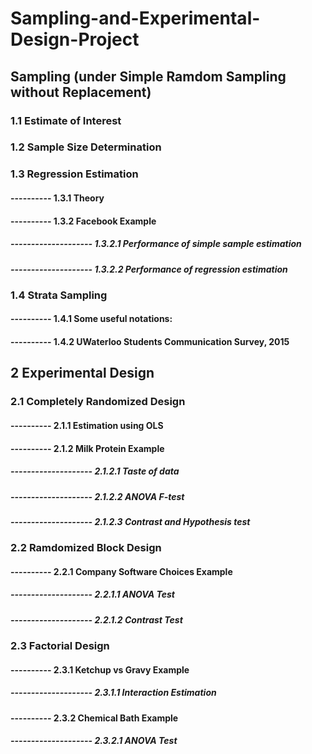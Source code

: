 # Sampling-and-Experimental-Design-Project


## Sampling (under Simple Ramdom Sampling without Replacement)
### 1.1 Estimate of Interest
### 1.2 Sample Size Determination
### 1.3 Regression Estimation
#### ---------- 1.3.1 Theory
#### ---------- 1.3.2 Facebook Example
##### -------------------- 1.3.2.1 Performance of simple sample estimation
##### -------------------- 1.3.2.2 Performance of regression estimation
### 1.4 Strata Sampling
#### ---------- 1.4.1 Some useful notations:
#### ---------- 1.4.2 UWaterloo Students Communication Survey, 2015

## 2 Experimental Design
### 2.1 Completely Randomized Design
#### ---------- 2.1.1 Estimation using OLS
#### ---------- 2.1.2 Milk Protein Example
##### -------------------- 2.1.2.1 Taste of data
##### -------------------- 2.1.2.2 ANOVA F-test
##### -------------------- 2.1.2.3 Contrast and Hypothesis test
### 2.2 Ramdomized Block Design
#### ---------- 2.2.1 Company Software Choices Example
##### -------------------- 2.2.1.1 ANOVA Test
##### -------------------- 2.2.1.2 Contrast Test
### 2.3 Factorial Design
#### ---------- 2.3.1 Ketchup vs Gravy Example
##### -------------------- 2.3.1.1 Interaction Estimation
#### ---------- 2.3.2 Chemical Bath Example
##### -------------------- 2.3.2.1 ANOVA Test
